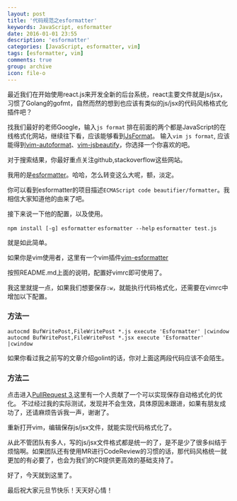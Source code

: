 ```yaml
---
layout: post
title: '代码规范之esformatter'
keywords: JavaScript, esformatter
date: 2016-01-01 23:55
description: 'esformatter'
categories: [JavaScript, esformatter, vim]
tags: [esformatter, vim]
comments: true
group: archive
icon: file-o
---
```


最近我们在开始使用react.js来开发全新的后台系统，react主要文件就是js/jsx，习惯了Golang的gofmt，自然而然的想到也应该有类似的js/jsx的代码风格格式化插件吧？

<!-- more -->

找我们最好的老师Google，输入`js format`
排在前面的两个都是JavaScript的在线格式化网站，继续往下看，应该能够看到[JsFormat](https://github.com/jdc0589/JsFormat)。
输入`vim js format`, 应该能得到[vim-autoformat](https://github.com/Chiel92/vim-autoformat)、[vim-jsbeautify](https://github.com/maksimr/vim-jsbeautify)，你选择一个你喜欢的吧。

对于搜索结果，你最好重点关注github,stackoverflow这些网站。

我用的是[esformatter](https://github.com/millermedeiros/esformatter)。哈哈，怎么转变这么大呢，额，淡定。

你可以看到esformatter的项目描述`ECMAScript code beautifier/formatter`。我相信大家知道他的由来了吧。

接下来说一下他的配置，以及使用。

`npm install [-g] esformatter`
`esformatter --help`
`esformatter test.js`

就是如此简单。

如果你是vim使用者，这里有一个vim插件[vim-esformatter](https://github.com/millermedeiros/vim-esformatter)

按照README.md上面的说明，配置好vimrc即可使用了。

我这里就提一点，如果我们想要保存`:w`，就能执行代码格式化，还需要在vimrc中增加以下配置。

### 方法一 ###

`autocmd BufWritePost,FileWritePost *.js execute 'Esformatter' |cwindow`
`autocmd BufWritePost,FileWritePost *.jsx execute 'Esformatter' |cwindow`

如果你看过我之前写的文章介绍golint的话，你对上面这两段代码应该不会陌生。

### 方法二 ###

点击进入[PullRequest 3](https://github.com/millermedeiros/vim-esformatter/pull/3),这里有一个人贡献了一个可以实现保存自动格式化的优化。
不过经过我的实际测试，发现并不会生效，具体原因未跟进，如果有朋友成功了，还请麻烦告诉我一声，谢谢了。

重新打开vim，编辑保存js/jsx文件，就能实现代码格式化了。

从此不管团队有多人，写的js/jsx文件格式都是统一的了，是不是少了很多纠结于烦恼啊。如果团队还有使用MR进行CodeReview的习惯的话，那代码风格统一就更加的有必要了，也会为我们的CR提供更高效的基础支持了。

好了，今天就到这里了。

最后祝大家元旦节快乐！天天好心情！